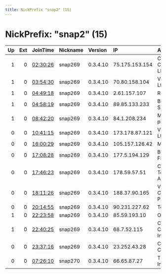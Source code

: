 ```yaml
---
title: NickPrefix "snap2" (15)
---
```


# NickPrefix: "snap2" (15)

|   Up |   Ext | JoinTime                                                                                            | Nickname   | Version   | IP             | AS                                       | CC   |   ORp |   Dirp | OS    | Contact   |   eFamMembers |
|-----:|------:|:----------------------------------------------------------------------------------------------------|:-----------|:----------|:---------------|:-----------------------------------------|:-----|------:|-------:|:------|:----------|--------------:|
|    1 |     0 | [02:30:26](https://metrics.torproject.org/rs.html#details/7B0192163FF2C99E582F309EC63267798B888F1E) | snap269    | 0.3.4.10  | 75.175.153.154 | CenturyLink Communications, LLC          | us   | 36819 |      0 | Linux | None      |             1 |
|    1 |     0 | [03:54:30](https://metrics.torproject.org/rs.html#details/56C2E3BF65DDF9673BD4489F564A84EFAC8CD5DF) | snap269    | 0.3.4.10  | 70.80.158.104  | Videotron Telecom Ltee                   | ca   | 42165 |      0 | Linux | None      |             1 |
|    1 |     0 | [04:49:18](https://metrics.torproject.org/rs.html#details/7CD7398B57434CEEF73B7DBF1691488F40C3AAA4) | snap269    | 0.3.4.10  | 2.61.157.107   | Rostelecom                               | ru   | 39127 |      0 | Linux | None      |             1 |
|    1 |     0 | [04:58:19](https://metrics.torproject.org/rs.html#details/8C63078F1EF9D8396359DBEA12F00A43B9647AA8) | snap269    | 0.3.4.10  | 89.85.133.233  | Bouygues Telecom SA                      | fr   | 41935 |      0 | Linux | None      |             1 |
|    1 |     0 | [08:42:20](https://metrics.torproject.org/rs.html#details/7832F4C993676911A4E298923466AB181D036E1B) | snap269    | 0.3.4.10  | 84.1.208.234   | Magyar Telekom plc.                      | hu   | 34187 |      0 | Linux | None      |             1 |
|    0 |     0 | [10:41:15](https://metrics.torproject.org/rs.html#details/678A0D5A436BBE322785C9BB6C27E70D36A733BF) | snap269    | 0.3.4.10  | 173.178.87.121 | Videotron Telecom Ltee                   | ca   | 35837 |      0 | Linux | None      |             1 |
|    0 |     0 | [16:00:29](https://metrics.torproject.org/rs.html#details/375C4A71B6A4023FBCC4905755EF401F24BBB3BD) | snap269    | 0.3.4.10  | 105.157.126.42 | MT-MPLS                                  | ma   | 40407 |      0 | Linux | None      |             1 |
|    0 |     0 | [17:08:28](https://metrics.torproject.org/rs.html#details/59A6D86169246821CA2F91FC90DC270FF1815F7B) | snap269    | 0.3.4.10  | 177.5.194.129  | Brasil Telecom S/A - Filial Distrito Fed | br   | 40919 |      0 | Linux | None      |             1 |
|    0 |     0 | [17:46:23](https://metrics.torproject.org/rs.html#details/5A11EDE7F88CC76668FA88692F1154AB4AD3D2B7) | snap269    | 0.3.4.10  | 178.59.57.51   | Cyprus Telecommunications Authority      | gr   | 42057 |      0 | Linux | None      |             1 |
|    0 |     0 | [18:11:26](https://metrics.torproject.org/rs.html#details/08FAE0E05C14DB860B6F58E86B31E4F598F12579) | snap269    | 0.3.4.10  | 188.37.90.165  | Vodafone Portugal - Communicacoes Pessoa | pt   | 40705 |      0 | Linux | None      |             1 |
|    0 |     0 | [20:14:55](https://metrics.torproject.org/rs.html#details/5913F59367ACAFF54E09C9E682137D04B6B09CB6) | snap269    | 0.3.4.10  | 90.231.227.62  | Telia Company AB                         | se   | 44581 |      0 | Linux | None      |             1 |
|    1 |     0 | [22:23:58](https://metrics.torproject.org/rs.html#details/BE1BC5A7A06E2988979644457B5E41EC9A230B78) | snap269    | 0.3.4.10  | 85.59.193.10   | Orange Espagne SA                        | es   | 36403 |      0 | Linux | None      |             1 |
|    1 |     0 | [22:40:25](https://metrics.torproject.org/rs.html#details/4BA084730ADB0B35447CE2174743D17D3D5B991C) | snap269    | 0.3.4.10  | 68.7.52.115    | Cox Communications Inc.                  | us   | 40311 |      0 | Linux | None      |             1 |
|    0 |     0 | [23:37:16](https://metrics.torproject.org/rs.html#details/4E5FC8EB1029EF31C5554F86E461A31D071C6455) | snap269    | 0.3.4.10  | 23.252.43.28   | Cogent Communications                    | ca   | 43731 |      0 | Linux | None      |             1 |
|    0 |     0 | [07:26:10](https://metrics.torproject.org/rs.html#details/68B3E73C72692B44028C84A8FC1079A06C0D4A87) | snap270    | 0.3.4.10  | 66.65.87.27    | Time Warner Cable Internet LLC           | us   | 38477 |      0 | Linux | None      |             1 |
